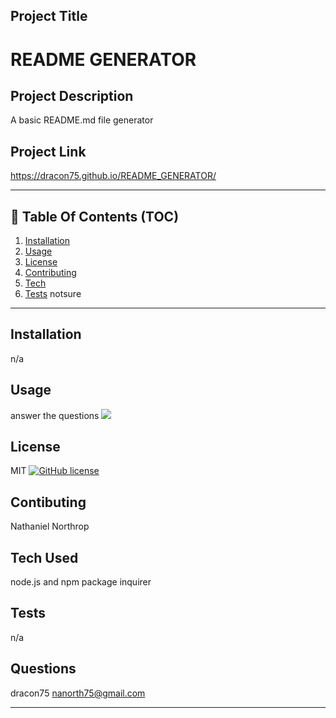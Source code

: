 
## Project Title

# README GENERATOR

## Project Description
A basic README.md file generator

## Project Link
https://dracon75.github.io/README_GENERATOR/


----

## :brain: Table Of Contents (TOC)
1. [Installation](#installation)
2. [Usage](#usage)
3. [License](#license)
4. [Contributing](#contributing)
5. [Tech](#tech)
6. [Tests](#tests)
notsure

----

## Installation
n/a

## Usage
answer the questions 
<img src="../READMEGEN_Pic.png">

## License
MIT
[![GitHub license](https://img.shields.io/github/license/Naereen/StrapDown.js.svg)](https://github.com/Naereen/StrapDown.js/blob/master/LICENSE)

## Contibuting
Nathaniel Northrop

## Tech Used
node.js and npm package inquirer

## Tests
n/a

## Questions
dracon75
nanorth75@gmail.com

----

